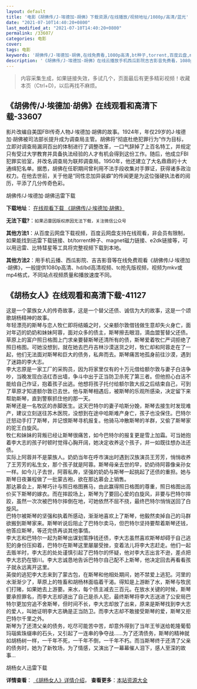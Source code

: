 ```yaml
---
layout: default
title: '电影《胡佛传/J·埃德加·胡佛》下载资源/在线播放/视频地址/1080p/高清/蓝光'
date: "2021-07-10T14:40:20+0800"
last_modified_at: "2021-07-10T14:40:20+0800"
permalink: /33607/
categories: 电影
cover:
tags: 电影
keywords: '胡佛传/J·埃德加·胡佛,在线免费看,1080p高清,bt种子,torrent,百度云盘,magnet,磁力链,迅雷下载资源'
description: '《胡佛传/J·埃德加·胡佛》在线云播放手机西瓜影院吉吉影音免费看，1080p高清bd/hd未删减完整版和tc抢先枪版，mkv/mp4格式，附带bt/torrent种子、magnet/磁力链、百度云盘、网盘资源迅雷下载链接'
---
```


>内容采集生成，如果链接失效，多试几个，页面最后有更多精彩视频！收藏本页（Ctrl+D)，以后再找不麻烦。


## 《胡佛传/J·埃德加·胡佛》在线观看和高清下载-33607

影片改编自美国FBI传奇人物J·埃德加&middot;胡佛的故事。1924年，年仅29岁的J·埃德加&middot;胡佛被司法部长提升成为调查局主管。胡佛将“彻底杜绝犯罪行为”作为目标，立即对调查局漏洞百出的体制进行了调整改革，一口气辞掉了上百名特工，并规定只有受过大学教育并具备执法经验的人才有机会得到这份工作。随后，他成立FBI犯罪实验室，并改名调查局为联邦调查局。1950年，他还建立了大名鼎鼎的十大通缉犯名单。据悉，胡佛在任职期间曾利用不法手段收集对手罪证，获得诸多政治权力。在他去世前，关于他是&ldquo;同性恋加异装癖”的传闻更是为这位强硬执法者的阅历，平添了几分传奇色彩。


胡佛传/J·埃德加·胡佛迅雷下载

**下载地址**： [在线观看下载 《胡佛传/J·埃德加·胡佛》](https://www.993dy.com//vod-detail-id-15230.html) 


**无法下载?**：`如果迅雷因版权原因无法下载，关注微信公众号 `

**其他方法1**：从百度云网盘下载视频，百度云网盘支持在线观看，非会员有限制，如果能找到迅雷下载链接、bt/torrent种子、magnet磁力链接、e2dk链接等，可以用迅雷、比特彗星等工具将完整视频下载到本地。

**其他方法2**：用手机云播、西瓜影院、吉吉影音等在线免费观看《胡佛传/J·埃德加·胡佛》，一般提供1080p高清、hd/bd高清视频、tc抢先版视频，视频为mkv或mp4格式，不同站点视频质量和播放速度不同。


## 《胡杨女人》在线观看和高清下载-41127

这是一个蒙族女人的传奇故事，这是一个替父还债、诚信为大的故事，这是一个颂歌胡杨精神的故事。<br />年轻漂亮的斯琴与恋人牧仁即将结婚之时，父亲额尔敦借钱做生意却失火身亡，面对年迈的奶奶和妹妹阿蓉，面对众多的债主，斯琴擦去眼泪，滴血盟誓替父还债。草原上的富户照日格图上门求亲要替斯琴还清所有的债，斯琴爱着牧仁严词拒绝了照日格图。可她没想到，就在她去巴丹吉林沙漠送货之时，牧仁却和阿蓉走在了一起，他们无法面对斯琴和巨大的债务，私奔而去。斯琴痛苦地孤身前往沙漠，遇到了迷路的李大志。<br />李大志原是一家工厂的采购员，因为将家里仅有的十万元借给额尔敦与妻子白洁争吵，当晚发现白洁红杏出墙，争斗中出于正当防卫杀死了第三者。但他担心白洁不能给自己作证，抱着孩子出逃。他想将孩子托付给额尔敦大叔之后结束自己，可到了草原才知道额尔敦已去世。他与斯琴相遇后，被斯琴的乐观所感染，决定留下来帮助斯琴，直到警察抓住他的那一天。<br />斯琴还是一名牧区的赤脚医生。这天巴特尔的妻子哈斯分娩，斯琴去接生时发现难产，建议立刻送往苏木医院，没想到在途中哈斯难产身亡，孩子也没保住。巴特尔迁怒动手打了斯琴，并记恨斯琴寻机报复。他骑马冲散斯琴的羊群，又偷了斯琴家的驼王白旋风。<br />牧仁和妹妹的背叛已经让斯琴很痛苦，如今巴特尔的报复更是雪上加霜。可当她抱着李大志的孩子时顿时觉得心胸开阔，她决定收养这个孩子，并一如既往想办法还债。<br />实际上阿蓉并不是蒙族人。奶奶当年在呼市演出时遇到汉族演员王芳芳，悄悄收养了王芳芳的私生女，那个孩子就是阿蓉。斯琴母亲去世的早，奶奶待阿蓉像亲孙女一样。如今儿子去世，阿蓉私奔，坚强的奶奶与斯琴一起挑起了还债的重担。她与斯琴日夜兼程做了一批蒙古袍，欲在那达慕会上销售。<br />那达慕会上，斯琴巧计与照日格图赛马，由此赢得照日格图的尊重，照日格图出高价买下斯琴的嫁衣。而在摔跤场上，斯琴为了要回心爱的白旋风，非要与巴特尔摔跤，虽然一次次被巴特尔摔倒在地，可她依然不屈不挠，最终巴特尔悄悄送回了白旋风。<br />巴特尔被斯琴的坚强和执着所感动，渐渐地喜欢上了斯琴，他毅然卖掉自己的马群欲搬到斯琴家来。斯琴听说后阻止了巴特尔卖马，但巴特尔坚持要帮着斯琴还钱，他答应斯琴，等还完债再谈其他事情。<br />李大志和巴特尔一起为斯琴出谋划策挣钱还债，李大志虽然喜欢斯琴却碍于自己逃犯的身份压抑着，巴特尔在斯琴这里屡屡受挫，变着法儿将李大志赶走。他们一起去贩羊时，李大志的处处谨慎引起了巴特尔的怀疑，他对李大志出言不逊，差点把李大志扔在银川。李大志诚恳地告诉巴特尔自己配不上斯琴，他决定回去再看看孩子就永远离开这里。<br />英俊的逃犯李大志来到了蒙古包，在斯琴和他相处期间，她不禁爱上逃犯。河里的水渐渐少了，草原上的牲畜和胡杨林面临着干渴。得知是上游断了水，斯琴与牧民们打赌，如果她去上游要。来水，每个债主减去三百元。在放水关键的时候，斯琴要承担罪名，而李大志却道出了自己是杀人犯，最终斯琴将李大志送进了公安局巴特尔更加穷追不舍斯琴，但时间不长，李大志却放了出来，原来是斯琴找到李大志的爱人，叫她证明李大志确是正当防卫。而李大志却不敢接受斯琴的爱，斯琴又拒巴特尔千里之外。<br />斯琴为了还清父亲的债务，吃尽可能苦中苦，却意外得到了当年王爷送给乾隆葡萄玛瑙紫珠缀串的石头，又引起了一连串的争夺战……为了还清债务，斯琴的精神就如胡杨树一样，一千年不死，一千年不倒，一千年不朽。而当斯琴终于还清了父亲的债务时，她为了新牧场，为了情感，又演出了一幕幕催人泪下，感人至深的故事…


胡杨女人迅雷下载

**详情查看**： [《胡杨女人》详情介绍](/movie/41127/)， **查看更多**：[本站资源大全](/movie/t/all/)

